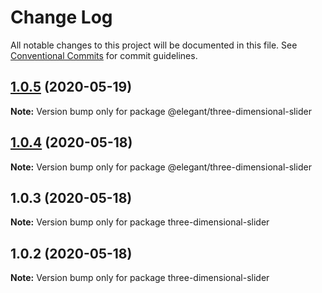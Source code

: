 # Change Log

All notable changes to this project will be documented in this file.
See [Conventional Commits](https://conventionalcommits.org) for commit guidelines.

## [1.0.5](https://github.com/lionel8/vue-cartoon/compare/v1.0.4...v1.0.5) (2020-05-19)

**Note:** Version bump only for package @elegant/three-dimensional-slider





## [1.0.4](https://github.com/lionel8/vue-cartoon/compare/v1.0.3...v1.0.4) (2020-05-18)

**Note:** Version bump only for package @elegant/three-dimensional-slider





## 1.0.3 (2020-05-18)

**Note:** Version bump only for package three-dimensional-slider





## 1.0.2 (2020-05-18)

**Note:** Version bump only for package three-dimensional-slider
